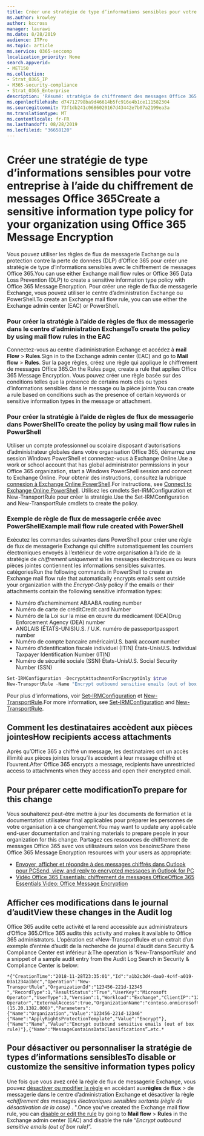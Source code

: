 ```yaml
---
title: Créer une stratégie de type d’informations sensibles pour votre entreprise à l’aide du chiffrement de messages Office 365
ms.author: krowley
author: kccross
manager: laurawi
ms.date: 8/28/2019
audience: ITPro
ms.topic: article
ms.service: O365-seccomp
localization_priority: None
search.appverid:
- MET150
ms.collection:
- Strat_O365_IP
- M365-security-compliance
- Strat_O365_Enterprise
description: 'Résumé: stratégie de chiffrement des messages Office 365 pour les types d’informations sensibles.'
ms.openlocfilehash: d74712798ba9d46614b5fc916e4b1ce111582304
ms.sourcegitcommit: 73f1db241c0686020167d43442e7b07a2199ea3a
ms.translationtype: MT
ms.contentlocale: fr-FR
ms.lasthandoff: 08/28/2019
ms.locfileid: "36658120"
---
```

# <a name="create-a-sensitive-information-type-policy-for-your-organization-using-office-365-message-encryption"></a><span data-ttu-id="6203d-103">Créer une stratégie de type d’informations sensibles pour votre entreprise à l’aide du chiffrement de messages Office 365</span><span class="sxs-lookup"><span data-stu-id="6203d-103">Create a sensitive information type policy for your organization using Office 365 Message Encryption</span></span>

<span data-ttu-id="6203d-104">Vous pouvez utiliser les règles de flux de messagerie Exchange ou la protection contre la perte de données (DLP) d’Office 365 pour créer une stratégie de type d’informations sensibles avec le chiffrement de messages Office 365.</span><span class="sxs-lookup"><span data-stu-id="6203d-104">You can use either Exchange mail flow rules or Office 365 Data Loss Prevention (DLP) to create a sensitive information type policy with Office 365 Message Encryption.</span></span> <span data-ttu-id="6203d-105">Pour créer une règle de flux de messagerie Exchange, vous pouvez utiliser le centre d’administration Exchange ou PowerShell.</span><span class="sxs-lookup"><span data-stu-id="6203d-105">To create an Exchange mail flow rule, you can use either the Exchange admin center (EAC) or PowerShell.</span></span>

### <a name="to-create-the-policy-by-using-mail-flow-rules-in-the-eac"></a><span data-ttu-id="6203d-106">Pour créer la stratégie à l’aide de règles de flux de messagerie dans le centre d’administration Exchange</span><span class="sxs-lookup"><span data-stu-id="6203d-106">To create the policy by using mail flow rules in the EAC</span></span>

<span data-ttu-id="6203d-107">Connectez-vous au centre d’administration Exchange et accédez à **mail Flow** > **Rules**.</span><span class="sxs-lookup"><span data-stu-id="6203d-107">Sign in to the Exchange admin center (EAC) and go to **Mail flow** > **Rules**.</span></span> <span data-ttu-id="6203d-108">Sur la page règles, créez une règle qui applique le chiffrement de messages Office 365.</span><span class="sxs-lookup"><span data-stu-id="6203d-108">On the Rules page, create a rule that applies Office 365 Message Encryption.</span></span> <span data-ttu-id="6203d-109">Vous pouvez créer une règle basée sur des conditions telles que la présence de certains mots clés ou types d’informations sensibles dans le message ou la pièce jointe.</span><span class="sxs-lookup"><span data-stu-id="6203d-109">You can create a rule based on conditions such as the presence of certain keywords or sensitive information types in the message or attachment.</span></span>

### <a name="to-create-the-policy-by-using-mail-flow-rules-in-powershell"></a><span data-ttu-id="6203d-110">Pour créer la stratégie à l’aide de règles de flux de messagerie dans PowerShell</span><span class="sxs-lookup"><span data-stu-id="6203d-110">To create the policy by using mail flow rules in PowerShell</span></span>

<span data-ttu-id="6203d-111">Utiliser un compte professionnel ou scolaire disposant d’autorisations d’administrateur globales dans votre organisation Office 365, démarrez une session Windows PowerShell et connectez-vous à Exchange Online.</span><span class="sxs-lookup"><span data-stu-id="6203d-111">Use a work or school account that has global administrator permissions in your Office 365 organization, start a Windows PowerShell session and connect to Exchange Online.</span></span> <span data-ttu-id="6203d-112">Pour obtenir des instructions, consultez la rubrique [connexion à Exchange Online PowerShell](https://aka.ms/exopowershell).</span><span class="sxs-lookup"><span data-stu-id="6203d-112">For instructions, see [Connect to Exchange Online PowerShell](https://aka.ms/exopowershell).</span></span> <span data-ttu-id="6203d-113">Utilisez les cmdlets Set-IRMConfiguration et New-TransportRule pour créer la stratégie.</span><span class="sxs-lookup"><span data-stu-id="6203d-113">Use the Set-IRMConfiguration and New-TransportRule cmdlets to create the policy.</span></span>

### <a name="example-mail-flow-rule-created-with-powershell"></a><span data-ttu-id="6203d-114">Exemple de règle de flux de messagerie créée avec PowerShell</span><span class="sxs-lookup"><span data-stu-id="6203d-114">Example mail flow rule created with PowerShell</span></span>

<span data-ttu-id="6203d-115">Exécutez les commandes suivantes dans PowerShell pour créer une règle de flux de messagerie Exchange qui chiffre automatiquement les courriers électroniques envoyés à l’extérieur de votre organisation à l’aide de la stratégie de *chiffrement uniquement* si les messages électroniques ou leurs pièces jointes contiennent les informations sensibles suivantes. catégories</span><span class="sxs-lookup"><span data-stu-id="6203d-115">Run the following commands in PowerShell to create an Exchange mail flow rule that automatically encrypts emails sent outside your organization with the *Encrypt-Only* policy if the emails or their attachments contain the following sensitive information types:</span></span>

- <span data-ttu-id="6203d-116">Numéro d’acheminement ABA</span><span class="sxs-lookup"><span data-stu-id="6203d-116">ABA routing number</span></span>
- <span data-ttu-id="6203d-117">Numéro de carte de crédit</span><span class="sxs-lookup"><span data-stu-id="6203d-117">Credit card Number</span></span>
- <span data-ttu-id="6203d-118">Numéro de la Loi sur la mise en œuvre du médicament (DEA)</span><span class="sxs-lookup"><span data-stu-id="6203d-118">Drug Enforcement Agency (DEA) number</span></span>
- <span data-ttu-id="6203d-119">ANGLAIS (ÉTATS-UNIS)</span><span class="sxs-lookup"><span data-stu-id="6203d-119">U.S. / U.K.</span></span> <span data-ttu-id="6203d-120">numéro de passeport</span><span class="sxs-lookup"><span data-stu-id="6203d-120">passport number</span></span>
- <span data-ttu-id="6203d-121">Numéro de compte bancaire américain</span><span class="sxs-lookup"><span data-stu-id="6203d-121">U.S. bank account number</span></span>
- <span data-ttu-id="6203d-122">Numéro d’identification fiscale individuel (ITIN) États-Unis</span><span class="sxs-lookup"><span data-stu-id="6203d-122">U.S. Individual Taxpayer Identification Number (ITIN)</span></span>
- <span data-ttu-id="6203d-123">Numéro de sécurité sociale (SSN) États-Unis</span><span class="sxs-lookup"><span data-stu-id="6203d-123">U.S. Social Security Number (SSN)</span></span>

```powershell
Set-IRMConfiguration -DecryptAttachmentForEncryptOnly $true
New-TransportRule -Name "Encrypt outbound sensitive emails (out of box rule)" -SentToScope  NotInOrganization  -ApplyRightsProtectionTemplate "Encrypt" -MessageContainsDataClassifications @(@{Name="ABA Routing Number"; minCount="1"},@{Name="Credit Card Number"; minCount="1"},@{Name="Drug Enforcement Agency (DEA) Number"; minCount="1"},@{Name="U.S. / U.K. Passport Number"; minCount="1"},@{Name="U.S. Bank Account Number"; minCount="1"},@{Name="U.S. Individual Taxpayer Identification Number (ITIN)"; minCount="1"},@{Name="U.S. Social Security Number (SSN)"; minCount="1"}) -SenderNotificationType "NotifyOnly"
```

<span data-ttu-id="6203d-124">Pour plus d’informations, voir [Set-IRMConfiguration](https://docs.microsoft.com/en-us/powershell/module/exchange/encryption-and-certificates/set-irmconfiguration?view=exchange-ps) et [New-TransportRule](https://docs.microsoft.com/en-us/powershell/module/exchange/policy-and-compliance/New-TransportRule?view=exchange-ps).</span><span class="sxs-lookup"><span data-stu-id="6203d-124">For more information, see [Set-IRMConfiguration](https://docs.microsoft.com/en-us/powershell/module/exchange/encryption-and-certificates/set-irmconfiguration?view=exchange-ps) and [New-TransportRule](https://docs.microsoft.com/en-us/powershell/module/exchange/policy-and-compliance/New-TransportRule?view=exchange-ps).</span></span>

## <a name="how-recipients-access-attachments"></a><span data-ttu-id="6203d-125">Comment les destinataires accèdent aux pièces jointes</span><span class="sxs-lookup"><span data-stu-id="6203d-125">How recipients access attachments</span></span>

<span data-ttu-id="6203d-126">Après qu’Office 365 a chiffré un message, les destinataires ont un accès illimité aux pièces jointes lorsqu’ils accèdent à leur message chiffré et l’ouvrent.</span><span class="sxs-lookup"><span data-stu-id="6203d-126">After Office 365 encrypts a message, recipients have unrestricted access to attachments when they access and open their encrypted email.</span></span>

## <a name="to-prepare-for-this-change"></a><span data-ttu-id="6203d-127">Pour préparer cette modification</span><span class="sxs-lookup"><span data-stu-id="6203d-127">To prepare for this change</span></span>

<span data-ttu-id="6203d-128">Vous souhaiterez peut-être mettre à jour les documents de formation et la documentation utilisateur final applicables pour préparer les personnes de votre organisation à ce changement.</span><span class="sxs-lookup"><span data-stu-id="6203d-128">You may want to update any applicable end-user documentation and training materials to prepare people in your organization for this change.</span></span> <span data-ttu-id="6203d-129">Partagez ces ressources de chiffrement de messages Office 365 avec vos utilisateurs selon vos besoins:</span><span class="sxs-lookup"><span data-stu-id="6203d-129">Share these Office 365 Message Encryption resources with your users as appropriate:</span></span>

- [<span data-ttu-id="6203d-130">Envoyer, afficher et répondre à des messages chiffrés dans Outlook pour PC</span><span class="sxs-lookup"><span data-stu-id="6203d-130">Send, view, and reply to encrypted messages in Outlook for PC</span></span>](https://support.office.com/article/send-view-and-reply-to-encrypted-messages-in-outlook-for-pc-eaa43495-9bbb-4fca-922a-df90dee51980)
- [<span data-ttu-id="6203d-131">Vidéo Office 365 Essentials: chiffrement de messages Office</span><span class="sxs-lookup"><span data-stu-id="6203d-131">Office 365 Essentials Video: Office Message Encryption</span></span>](https://youtu.be/CQR0cG_iEUc)

## <a name="view-these-changes-in-the-audit-log"></a><span data-ttu-id="6203d-132">Afficher ces modifications dans le journal d’audit</span><span class="sxs-lookup"><span data-stu-id="6203d-132">View these changes in the Audit log</span></span>

<span data-ttu-id="6203d-133">Office 365 audite cette activité et la rend accessible aux administrateurs d’Office 365.</span><span class="sxs-lookup"><span data-stu-id="6203d-133">Office 365 audits this activity and makes it available to Office 365 administrators.</span></span> <span data-ttu-id="6203d-134">L’opération est «New-TransportRule» et un extrait d’un exemple d’entrée d’audit de la recherche de journal d’audit dans Security & Compliance Center est inférieur à:</span><span class="sxs-lookup"><span data-stu-id="6203d-134">The operation is ‘New-TransportRule’ and a snippet of a sample audit entry from the Audit Log Search in Security & Compliance Center is below:</span></span>

```text
*{"CreationTime":"2018-11-28T23:35:01","Id":"a1b2c3d4-daa0-4c4f-a019-03a1234a1b0c","Operation":"New-TransportRule","OrganizationId":"123456-221d-12345 ","RecordType":1,"ResultStatus":"True","UserKey":"Microsoft Operator","UserType":3,"Version":1,"Workload":"Exchange","ClientIP":"123.456.147.68:17584","ObjectId":"","UserId":"Microsoft Operator","ExternalAccess":true,"OrganizationName":"contoso.onmicrosoft.com","OriginatingServer":"CY4PR13MBXXXX (15.20.1382.008)","Parameters": {"Name":"Organization","Value":"123456-221d-12346"{"Name":"ApplyRightsProtectionTemplate","Value":"Encrypt"},{"Name":"Name","Value":"Encrypt outbound sensitive emails (out of box rule)"},{"Name":"MessageContainsDataClassifications”…etc.*
```

## <a name="to-disable-or-customize-the-sensitive-information-types-policy"></a><span data-ttu-id="6203d-135">Pour désactiver ou personnaliser la stratégie de types d’informations sensibles</span><span class="sxs-lookup"><span data-stu-id="6203d-135">To disable or customize the sensitive information types policy</span></span>

<span data-ttu-id="6203d-136">Une fois que vous avez créé la règle de flux de messagerie Exchange, vous pouvez [désactiver ou modifier la règle](https://docs.microsoft.com/exchange/security-and-compliance/mail-flow-rules/manage-mail-flow-rules#enable-or-disable-a-mail-flow-rule) en accédant aux**règles** de **flux** > de messagerie dans le centre d’administration Exchange et désactiver la règle «*chiffrement des messages électroniques sensibles sortants (règle de désactivation de la case)* . ".</span><span class="sxs-lookup"><span data-stu-id="6203d-136">Once you've created the Exchange mail flow rule, you can [disable or edit the rule](https://docs.microsoft.com/exchange/security-and-compliance/mail-flow-rules/manage-mail-flow-rules#enable-or-disable-a-mail-flow-rule) by going to **Mail flow** > **Rules** in the Exchange admin center (EAC) and disable the rule “*Encrypt outbound sensitive emails (out of box rule)*”.</span></span>

